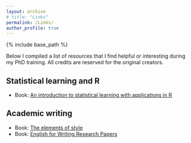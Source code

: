 ```yaml
---
layout: archive
# title: "Links"
permalink: /Links/
author_profile: true
---
```

{% include base_path %}

Below I compiled a list of resources that I find helpful or interesting during my PhD training. All credits are reserved for the original creators. 

## Statistical learning and R
* Book: [An introduction to statistical learning with applications in R](https://www.statlearning.com/)

## Academic writing
* Book: [The elements of style](https://www.gutenberg.org/files/37134/37134-h/37134-h.htm)
* Book: [English for Writing Research Papers](https://link.springer.com/book/10.1007/978-3-319-26094-5)
